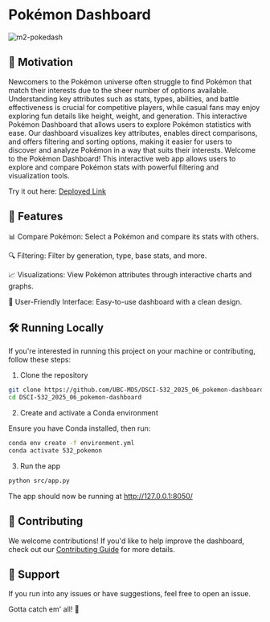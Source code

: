 # Pokémon Dashboard

![m2-pokedash](https://github.com/user-attachments/assets/a1f73768-cc59-4364-a9af-4861c77c4be4)

## 🚀 Motivation

Newcomers to the Pokémon universe often struggle to find Pokémon that match their interests due to the sheer number of options available. Understanding key attributes such as stats, types, abilities, and battle effectiveness is crucial for competitive players, while casual fans may enjoy exploring fun details like height, weight, and generation. This interactive Pokémon Dashboard that allows users to explore Pokémon statistics with ease. Our dashboard visualizes key attributes, enables direct comparisons, and offers filtering and sorting options, making it easier for users to discover and analyze Pokémon in a way that suits their interests.
Welcome to the Pokémon Dashboard! This interactive web app allows users to explore and compare Pokémon stats with powerful filtering and visualization tools.

Try it out here: [Deployed Link](https://dsci-532-2025-06-pokemon-dashboard.onrender.com/)

## 🌟 Features

📊 Compare Pokémon: Select a Pokémon and compare its stats with others.

🔍 Filtering: Filter by generation, type, base stats, and more.

📈 Visualizations: View Pokémon attributes through interactive charts and graphs.

🎯 User-Friendly Interface: Easy-to-use dashboard with a clean design.

## 🛠️ Running Locally

If you're interested in running this project on your machine or contributing, follow these steps:

1. Clone the repository

```sh
git clone https://github.com/UBC-MDS/DSCI-532_2025_06_pokemon-dashboard.git
cd DSCI-532_2025_06_pokemon-dashboard
```

2. Create and activate a Conda environment

Ensure you have Conda installed, then run:
```sh
conda env create -f environment.yml
conda activate 532_pokemon
```

3. Run the app

```sh
python src/app.py
```

The app should now be running at http://127.0.0.1:8050/

## 🤝 Contributing

We welcome contributions! If you'd like to help improve the dashboard, check out our [Contributing Guide](https://github.com/UBC-MDS/DSCI-532_2025_06_pokemon-dashboard/blob/main/CONTRIBUTING.md) for more details.

## 📩 Support

If you run into any issues or have suggestions, feel free to open an issue.

Gotta catch em' all! 🎉
